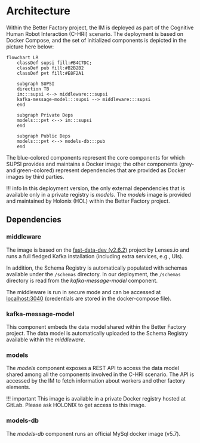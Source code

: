 # Architecture

Within the Better Factory project, the IM is deployed as part of the Cognitive Human Robot Interaction (C-HRI) scenario.
The deployment is based on Docker Compose, and the set of initialized components is depicted in the picture here below:

``` mermaid
flowchart LR
    classDef supsi fill:#B4C7DC;
    classDef pub fill:#B2B2B2
    classDef pvt fill:#E8F2A1

    subgraph SUPSI
    direction TB
    im:::supsi <--> middleware:::supsi
    kafka-message-model:::supsi --> middleware:::supsi
    end

    subgraph Private Deps
    models:::pvt <--> im:::supsi
    end

    subgraph Public Deps
    models:::pvt <--> models-db:::pub
    end

```

The blue-colored components represent the core components for which SUPSI provides and maintains a Docker image; the other components (grey- and green-colored) represent dependencies that are provided as Docker images by third parties.

!!! info
    In this deployment version, the only external dependencies that is available only in a private registry is *models*. The *models* image is provided and maintained by Holonix (HOL) within the Better Factory project.

## Dependencies

### middleware

The image is based on the [fast-data-dev (v2.6.2)](https://github.com/lensesio/fast-data-dev/tree/fdd/2.6.2) project by Lenses.io and runs a full fledged Kafka installation (including extra services, e.g., UIs).

In addition, the Schema Registry is automatically populated with schemas available under the `/schemas` directory. In our deployment, the `/schemas` directory is read from the *kafka-message-model* component.

The middleware is run in secure mode and can be accessed at [localhost:3040](localhost:3040) (credentials are stored in the docker-compose file).

### kafka-message-model
This component embeds the data model shared within the Better Factory project. The data model is automatically uploaded to the Schema Registry available within the *middleware*.

### models
The *models* component exposes a REST API to access the data model shared among all the components involved in the C-HRI scenario. The API is accessed by the IM to fetch information about workers and other factory elements.

!!! important
    This image is available in a private Docker registry hosted at GitLab. Please ask HOLONIX to get access to this image.

### models-db
The *models-db* component runs an official MySql docker image (v5.7).
